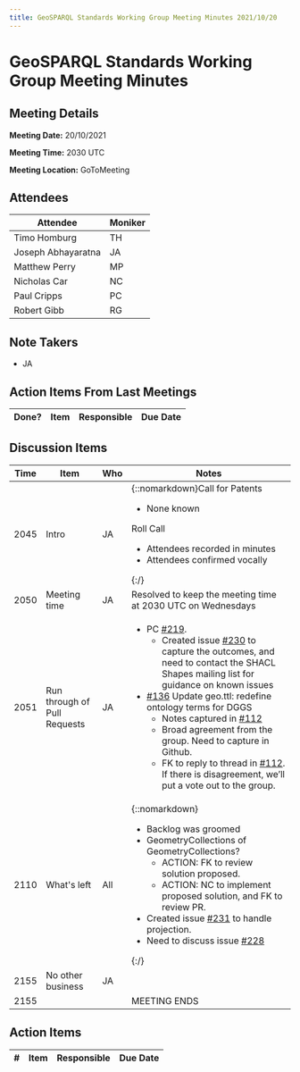 ```yaml
---
title: GeoSPARQL Standards Working Group Meeting Minutes 2021/10/20
---
```

# GeoSPARQL Standards Working Group Meeting Minutes
## Meeting Details
**Meeting Date:** 20/10/2021

**Meeting Time:** 2030 UTC

**Meeting Location:** GoToMeeting  

## Attendees

| Attendee | Moniker |
| ---- | ---- |
| Timo Homburg | TH |
| Joseph Abhayaratna | JA |
| Matthew Perry | MP |
| Nicholas Car | NC |
| Paul Cripps | PC |
| Robert Gibb | RG |

## Note Takers
- JA

## Action Items From Last Meetings

| Done? | Item | Responsible | Due Date |
| ---- | ---- | ---- | --- |


## Discussion Items

| Time | Item | Who | Notes |
| ---- | ---- | ---- | ---- |
| 2045 | Intro | JA | {::nomarkdown}Call for Patents<ul><li>None known</li></ul>Roll Call<ul><li>Attendees recorded in minutes</li><li>Attendees confirmed vocally</li></ul>{:/} |
| 2050 | Meeting time | JA | Resolved to keep the meeting time at 2030 UTC on Wednesdays |
| 2051 | Run through of Pull Requests | JA | <ul><li>PC [#219](https://github.com/opengeospatial/ogc-geosparql/pull/219). <ul><li>Created issue [#230](https://github.com/opengeospatial/ogc-geosparql/issues/230) to capture the outcomes, and need to contact the SHACL Shapes mailing list for guidance on known issues</li></ul></li><li>[#136](https://github.com/opengeospatial/ogc-geosparql/pull/136) Update geo.ttl: redefine ontology terms for DGGS<ul><li>Notes captured in [#112](https://github.com/opengeospatial/ogc-geosparql/issues/112)</li><li>Broad agreement from the group. Need to capture in Github.</li><li>FK to reply to thread in [#112](https://github.com/opengeospatial/ogc-geosparql/issues/112). If there is disagreement, we’ll put a vote out to the group.</li></ul></li></ul> |
| 2110 | What's left | All | {::nomarkdown}<ul><li>Backlog was groomed</li><li> GeometryCollections of GeometryCollections?<ul><li>ACTION: FK to review solution proposed.</li><li>ACTION: NC to implement proposed solution, and FK to review PR.</li></ul></li><li>Created issue [#231](https://github.com/opengeospatial/ogc-geosparql/issues/231) to handle projection.</li><li>Need to discuss issue [#228](https://github.com/opengeospatial/ogc-geosparql/issues/228)</li></ul>{:/} |
| 2155 | No other business | JA | |
| 2155 | | | MEETING ENDS |

## Action Items

| \# | Item | Responsible | Due Date |
| ---- | ---- | ---- | ---- |
